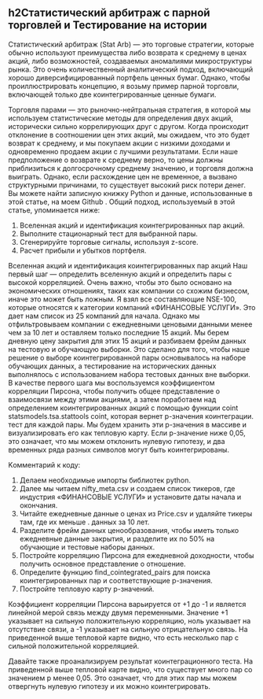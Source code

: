 ## h2Статистический арбитраж с парной торговлей и Тестирование на истории

Статистический арбитраж (Stat Arb) — это торговые стратегии, которые обычно используют
преимущества либо возврата к среднему в ценах акций, либо возможностей, создаваемых аномалиями
микроструктуры рынка. Это очень количественный аналитический подход, включающий хорошо
диверсифицированный портфель ценных бумаг. Однако, чтобы проиллюстрировать концепцию, я
возьму пример парной торговли, включающей только две коинтегрированные ценные бумаги.

Торговля парами — это рыночно-нейтральная стратегия, в которой мы используем статистические
методы для определения двух акций, исторически сильно коррелирующих друг с другом. Когда происходит
отклонение в соотношении цен этих акций, мы ожидаем, что это будет возврат к среднему, и мы покупаем
акции с низкими доходами и одновременно продаем акции с лучшими результатами. Если наше
предположение о возврате к среднему верно, то цены должны приблизиться к долгосрочному среднему
значению, и торговля должна выиграть. Однако, если расхождение цен не временное, а вызвано
структурными причинами, то существует высокий риск потери денег. Вы можете найти записную книжку
Python и данные, использованные в этой статье, на моем Github . Общий подход, используемый в этой
статье, упоминается ниже:

1. Вселенная акций и идентификация коинтегрированных пар акций.
2. Выполните стационарный тест для выбранной пары.
3. Сгенерируйте торговые сигналы, используя z-score.
4. Расчет прибыли и убытков портфеля.

Вселенная акций и идентификация коинтегрированных пар акций
Наш первый шаг — определить вселенную акций и определить пары с высокой
корреляцией. Очень важно, чтобы это было основано на экономических отношениях,
таких как компании со схожим бизнесом, иначе это может быть ложным. Я взял все
составляющие NSE-100, которые относятся к категории компаний «ФИНАНСОВЫЕ УСЛУГИ».
Это дает нам список из 25 компаний для начала. Однако мы отфильтровываем компании с
ежедневными ценовыми данными менее чем за 10 лет и оставляем только последние 15 акций.
Мы берем дневную цену закрытия для этих 15 акций и разбиваем фрейм данных на тестовую и
обучающую выборки. Это сделано для того, чтобы наше решение о выборе коинтегрированной пары
основывалось на наборе обучающих данных, а тестирование на исторических данных выполнялось с
использованием набора тестовых данных вне выборки. В качестве первого шага мы воспользуемся
коэффициентом корреляции Пирсона, чтобы получить общее представление о взаимосвязи между этими
акциями, а затем поработаем над определением коинтегрированных акций с помощью функции coint
statsmodels.tsa.stattools coint, которая вернет p-значения коинтеграции. тест для каждой пары. Мы будем
хранить эти p-значения в массиве и визуализировать его как тепловую карту. Если p-значение ниже 0,05,
это означает, что мы можем отклонить нулевую гипотезу, и два временных ряда разных символов могут
быть коинтегрированы.

Kомментарий к коду:
1. Делаем необходимые импорты библиотек python.
2. Далее мы читаем nifty_meta.csv и создаем список тикеров, где индустрия
«ФИНАНСОВЫЕ УСЛУГИ» и установите даты начала и окончания.
3. Читайте ежедневные данные о ценах из Price.csv и удаляйте тикеры там, где их меньше .
данных за 10 лет.
4. Разделите фрейм данных ценообразования, чтобы иметь только ежедневные данные закрытия, и разделите их
по 50% на обучающие и тестовые наборы данных.
5. Постройте корреляцию Пирсона для ежедневной доходности, чтобы получить основное представление о
отношение.
6. Определите функцию find_cointegrated_pairs для поиска коинтегрированных пар и
соответствующие p-значения.
7. Постройте тепловую карту p-значений.

Коэффициент корреляции Пирсона варьируется от +1 до -1 и является линейной мерой
связь между двумя переменными. Значение +1 указывает на сильную положительную
корреляцию, ноль указывает на отсутствие связи, а -1 указывает на сильную
отрицательную связь. На приведенной выше тепловой карте видно, что есть несколько пар с
сильной положительной корреляцией.

Давайте также проанализируем результат коинтеграционного теста. На приведенной выше
тепловой карте видно, что существует много пар со значением p менее 0,05. Это означает, что для
этих пар мы можем отвергнуть нулевую гипотезу и их можно коинтегрировать.